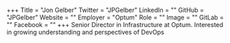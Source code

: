 +++
Title = "Jon Gelber"
Twitter = "JPGelber"
LinkedIn = ""
GitHub = "JPGelber"
Website = ""
Employer = "Optum"
Role = ""
Image = ""
GitLab = ""
Facebook = ""
+++
Senior Director in Infrastructure at Optum.  Interested in growing understanding and perspectives of DevOps